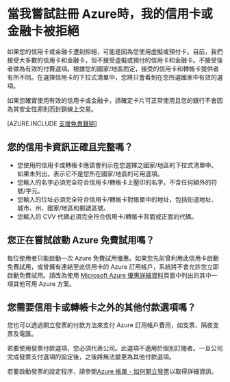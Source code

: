<properties
	pageTitle="註冊時信用卡或金融卡遭到拒絕 | Microsoft Azure"
	description="討論 Microsoft Azure 註冊問題的常見原因，例如信用卡或金融卡遭到拒絕。"
	services="billing"
	documentationCenter=""
	authors="jiangchen79"
	manager="felixwu"
	editor=""
	tags="top-support-issue"
	keywords="信用卡遭到拒絕, 金融卡遭到拒絕, 您的信用卡遭到拒絕, 不接受信用卡"/>

<tags
	ms.service="billing"
	ms.workload="na"
	ms.tgt_pltfrm="ibiza"
	ms.devlang="na"
	ms.topic="article"
	ms.date="06/01/2016"
	ms.author="cjiang"/>

# 當我嘗試註冊 Azure時，我的信用卡或金融卡被拒絕
如果您的信用卡或金融卡遭到拒絕，可能是因為您使用虛擬或預付卡。目前，我們接受大多數的信用卡和金融卡，但不接受虛擬或預付的信用卡和金融卡。不接受後者做為有效的付費選項。根據您的國家/地區而定，接受的信用卡和轉帳卡提供者有所不同。在選擇信用卡的下拉式清單中，您將只會看到在您所選國家中有效的選項。

如果您確實使用有效的信用卡或金融卡，請確定卡片可正常使用且您的銀行不會因為其安全性原則而封鎖線上交易。

[AZURE.INCLUDE [支援免責聲明](../includes/support-disclaimer.md)]

## 您的信用卡資訊正確且完整嗎？
- 您使用的信用卡或轉帳卡應該會列示在您選擇之國家/地區的下拉式清單中。如果未列出，表示它不是您所在國家/地區的可用選項。
- 您輸入的名字必須完全符合信用卡/轉帳卡上壓印的名字，不含任何額外的符號/字元。
- 您輸入的位址必須完全符合信用卡/轉帳卡對帳單中的地址，包括街道地址、城市、州、國家/地區和郵遞區號。
- 您輸入的 CVV 代碼必須完全符合信用卡/轉帳卡背面或正面的代碼。

## 您正在嘗試啟動 Azure 免費試用嗎？
每位使用者只能啟動一次 Azure 免費試用優惠。如果您先前曾利用此信用卡啟動免費試用，或曾擁有連結至此信用卡的 Azure 訂用帳戶，系統將不會允許您立即啟動免費試用。請改為使用 [Microsoft Azure 優惠詳細資料](https://azure.microsoft.com/support/legal/offer-details/)頁面中列出的其中一項其他可用 Azure 方案。

## 您需要信用卡或轉帳卡之外的其他付款選項嗎？
您也可以透過開立發票的付款方法來支付 Azure 訂用帳戶費用，如支票、隔夜支票及電匯。

若要使用發票付款選項，您必須代表公司。此選項不適用於個別訂閱者。一旦公司完成發票支付選項的設定後，之後將無法變更為其他付款選項。

若要啟動發票的設定程序，請參閱[Azure 帳單 - 如何開立發票](https://azure.microsoft.com/pricing/invoicing/)以取得詳細資訊。

<!---HONumber=AcomDC_0713_2016-->